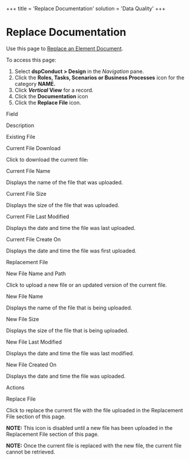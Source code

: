 +++
title = 'Replace Documentation'
solution = 'Data Quality'
+++

# Replace Documentation

<div class="use">

Use this page to [Replace an Element
Document](Replace_an_Element_Document.htm).

</div>

To access this page:

1.  Select <span style="font-weight: bold;">dspConduct </span>**\>
    Design** in the *Navigation* pane.
2.  Click the **Roles, Tasks, Scenarios or Business Processes** icon for
    the category **NAME.**
3.  Click <span style="font-weight: bold;">*Vertical* View</span> for a
    record.
4.  Click the **Documentation** icon
5.  Click the <span style="font-weight: bold;">Replace File</span> icon.

Field

Description

Existing File

Current File Download

Click to download the current file<span class="msoDel">~~.~~</span>

Current File Name

Displays the name of the file that was uploaded.

Current File Size

Displays the size of the file that was uploaded.

Current File Last Modified

Displays the date and time the file was last uploaded.

Current File Create On

Displays the date and time the file was first uploaded.

Replacement File

New File Name and Path

Click to upload a new file or an updated version of the current file.

New File Name

Displays the name of the file that is being uploaded.

New File Size

Displays the size of the file that is being uploaded.

New File Last Modified

Displays the date and time the file was last modified.

New File Created On

Displays the date and time the file was uploaded.

Actions

Replace File

Click to replace the current file with the file uploaded in the
Replacement File section of this page.

**NOTE:** This icon is disabled until a new file has been uploaded in
the Replacement File section of this page.

**NOTE:** Once the current file is replaced with the new file, the
current file cannot be retrieved.
